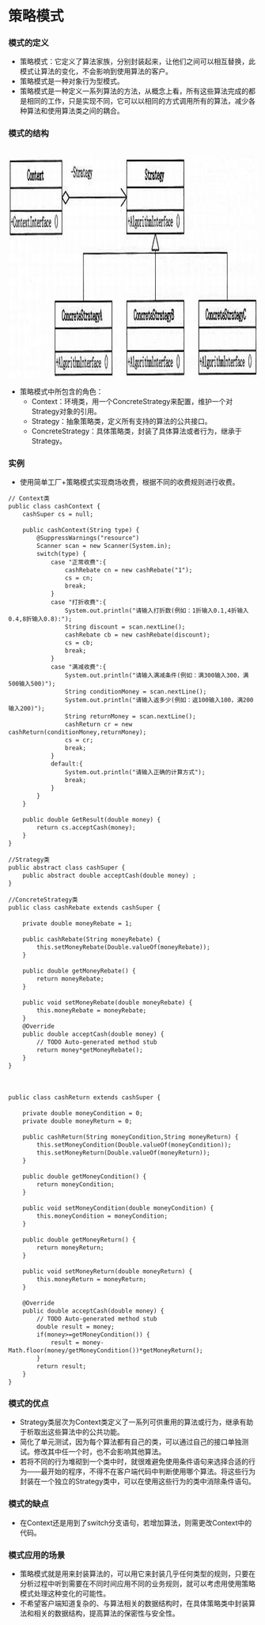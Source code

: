 # 策略模式 

### 模式的定义
- 策略模式：它定义了算法家族，分别封装起来，让他们之间可以相互替换，此模式让算法的变化，不会影响到使用算法的客户。
- 策略模式是一种对象行为型模式。
- 策略模式是一种定义一系列算法的方法，从概念上看，所有这些算法完成的都是相同的工作，只是实现不同，它可以以相同的方式调用所有的算法，减少各种算法和使用算法类之间的耦合。

### 模式的结构
<br >
<img src="https://github.com/ella-z/studyNotes/blob/master/%E8%BD%AF%E4%BB%B6%E8%AE%BE%E8%AE%A1%E6%A8%A1%E5%BC%8F/images/%E6%A8%A1%E5%BC%8F/%E7%AD%96%E7%95%A5%E6%A8%A1%E5%BC%8F.png" title="策略模式" width="600px" height="450px">

- 策略模式中所包含的角色：
   - Context：环境类，用一个ConcreteStrategy来配置，维护一个对Strategy对象的引用。
   - Strategy：抽象策略类，定义所有支持的算法的公共接口。
   - ConcreteStrategy：具体策略类，封装了具体算法或者行为，继承于Strategy。
   
### 实例
- 使用简单工厂+策略模式实现商场收费，根据不同的收费规则进行收费。
```
// Context类
public class cashContext {
	cashSuper cs = null;
	
	public cashContext(String type) {
		@SuppressWarnings("resource")
		Scanner scan = new Scanner(System.in);
		switch(type) {
			case "正常收费":{
				cashRebate cn = new cashRebate("1");
				cs = cn;
				break;
			}
			case "打折收费":{
				System.out.println("请输入打折数(例如：1折输入0.1,4折输入0.4,8折输入0.8):");
				String discount = scan.nextLine();
				cashRebate cb = new cashRebate(discount);
				cs = cb;
				break;
			}
			case "满减收费":{
				System.out.println("请输入满减条件(例如：满300输入300，满500输入500)");
				String conditionMoney = scan.nextLine();
				System.out.println("请输入返多少(例如：返100输入100，满200输入200)");
				String returnMoney = scan.nextLine();
				cashReturn cr = new cashReturn(conditionMoney,returnMoney);
				cs = cr;
				break;
			}
			default:{
				System.out.println("请输入正确的计算方式");
				break;
			}
		}
	}
	
	public double GetResult(double money) {
		return cs.acceptCash(money);
	}
}

//Strategy类
public abstract class cashSuper {
	public abstract double acceptCash(double money) ;
}

//ConcreteStrategy类
public class cashRebate extends cashSuper {
	
	private double moneyRebate = 1;
	
	public cashRebate(String moneyRebate) {
		this.setMoneyRebate(Double.valueOf(moneyRebate));
	}

	public double getMoneyRebate() {
		return moneyRebate;
	}

	public void setMoneyRebate(double moneyRebate) {
		this.moneyRebate = moneyRebate;
	}
	@Override
	public double acceptCash(double money) {
		// TODO Auto-generated method stub
		return money*getMoneyRebate();
	}
}



public class cashReturn extends cashSuper {
	
	private double moneyCondition = 0;
	private double moneyReturn = 0;
	
	public cashReturn(String moneyCondition,String moneyReturn) {
		this.setMoneyCondition(Double.valueOf(moneyCondition));
		this.setMoneyReturn(Double.valueOf(moneyReturn));
	}

	public double getMoneyCondition() {
		return moneyCondition;
	}

	public void setMoneyCondition(double moneyCondition) {
		this.moneyCondition = moneyCondition;
	}

	public double getMoneyReturn() {
		return moneyReturn;
	}

	public void setMoneyReturn(double moneyReturn) {
		this.moneyReturn = moneyReturn;
	}
	
	@Override
	public double acceptCash(double money) {
		// TODO Auto-generated method stub
		double result = money;
		if(money>=getMoneyCondition()) {
			result = money-Math.floor(money/getMoneyCondition())*getMoneyReturn();
		}
		return result;
	}
}
```
   
### 模式的优点
- Strategy类层次为Context类定义了一系列可供重用的算法或行为，继承有助于析取出这些算法中的公共功能。
- 简化了单元测试，因为每个算法都有自己的类，可以通过自己的接口单独测试。修改其中任一个时，也不会影响其他算法。
- 若将不同的行为堆砌到一个类中时，就很难避免使用条件语句来选择合适的行为——最开始的程序，不得不在客户端代码中判断使用哪个算法。将这些行为封装在一个独立的Strategy类中，可以在使用这些行为的类中消除条件语句。

### 模式的缺点
- 在Context还是用到了switch分支语句，若增加算法，则需更改Context中的代码。

### 模式应用的场景
- 策略模式就是用来封装算法的，可以用它来封装几乎任何类型的规则，只要在分析过程中听到需要在不同时间应用不同的业务规则，就可以考虑用使用策略模式处理这种变化的可能性。
- 不希望客户端知道复杂的、与算法相关的数据结构时，在具体策略类中封装算法和相关的数据结构，提高算法的保密性与安全性。


   
   
   
   
   
   
   
   
   
   
   
   
   
   
